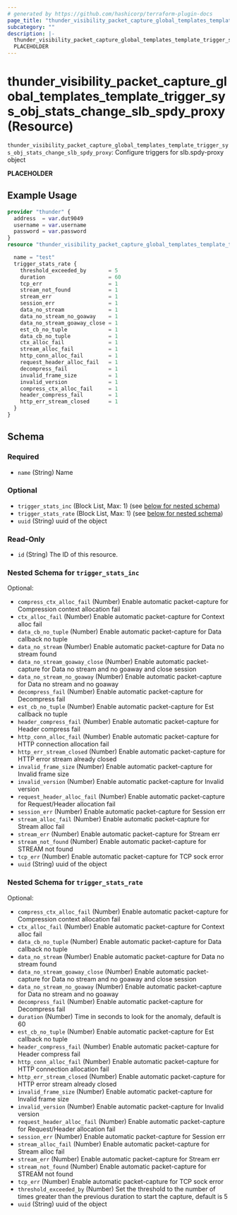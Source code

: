 ```yaml
---
# generated by https://github.com/hashicorp/terraform-plugin-docs
page_title: "thunder_visibility_packet_capture_global_templates_template_trigger_sys_obj_stats_change_slb_spdy_proxy Resource - terraform-provider-thunder"
subcategory: ""
description: |-
  thunder_visibility_packet_capture_global_templates_template_trigger_sys_obj_stats_change_slb_spdy_proxy: Configure triggers for slb.spdy-proxy object
  PLACEHOLDER
---
```


# thunder_visibility_packet_capture_global_templates_template_trigger_sys_obj_stats_change_slb_spdy_proxy (Resource)

`thunder_visibility_packet_capture_global_templates_template_trigger_sys_obj_stats_change_slb_spdy_proxy`: Configure triggers for slb.spdy-proxy object

__PLACEHOLDER__

## Example Usage

```terraform
provider "thunder" {
  address  = var.dut9049
  username = var.username
  password = var.password
}
resource "thunder_visibility_packet_capture_global_templates_template_trigger_sys_obj_stats_change_slb_spdy_proxy" "thunder_visibility_packet_capture_global_templates_template_trigger_sys_obj_stats_change_slb_spdy_proxy" {

  name = "test"
  trigger_stats_rate {
    threshold_exceeded_by       = 5
    duration                    = 60
    tcp_err                     = 1
    stream_not_found            = 1
    stream_err                  = 1
    session_err                 = 1
    data_no_stream              = 1
    data_no_stream_no_goaway    = 1
    data_no_stream_goaway_close = 1
    est_cb_no_tuple             = 1
    data_cb_no_tuple            = 1
    ctx_alloc_fail              = 1
    stream_alloc_fail           = 1
    http_conn_alloc_fail        = 1
    request_header_alloc_fail   = 1
    decompress_fail             = 1
    invalid_frame_size          = 1
    invalid_version             = 1
    compress_ctx_alloc_fail     = 1
    header_compress_fail        = 1
    http_err_stream_closed      = 1
  }
}
```

<!-- schema generated by tfplugindocs -->
## Schema

### Required

- `name` (String) Name

### Optional

- `trigger_stats_inc` (Block List, Max: 1) (see [below for nested schema](#nestedblock--trigger_stats_inc))
- `trigger_stats_rate` (Block List, Max: 1) (see [below for nested schema](#nestedblock--trigger_stats_rate))
- `uuid` (String) uuid of the object

### Read-Only

- `id` (String) The ID of this resource.

<a id="nestedblock--trigger_stats_inc"></a>
### Nested Schema for `trigger_stats_inc`

Optional:

- `compress_ctx_alloc_fail` (Number) Enable automatic packet-capture for Compression context allocation fail
- `ctx_alloc_fail` (Number) Enable automatic packet-capture for Context alloc fail
- `data_cb_no_tuple` (Number) Enable automatic packet-capture for Data callback no tuple
- `data_no_stream` (Number) Enable automatic packet-capture for Data no stream found
- `data_no_stream_goaway_close` (Number) Enable automatic packet-capture for Data no stream and no goaway and close session
- `data_no_stream_no_goaway` (Number) Enable automatic packet-capture for Data no stream and no goaway
- `decompress_fail` (Number) Enable automatic packet-capture for Decompress fail
- `est_cb_no_tuple` (Number) Enable automatic packet-capture for Est callback no tuple
- `header_compress_fail` (Number) Enable automatic packet-capture for Header compress fail
- `http_conn_alloc_fail` (Number) Enable automatic packet-capture for HTTP connection allocation fail
- `http_err_stream_closed` (Number) Enable automatic packet-capture for HTTP error stream already closed
- `invalid_frame_size` (Number) Enable automatic packet-capture for Invalid frame size
- `invalid_version` (Number) Enable automatic packet-capture for Invalid version
- `request_header_alloc_fail` (Number) Enable automatic packet-capture for Request/Header allocation fail
- `session_err` (Number) Enable automatic packet-capture for Session err
- `stream_alloc_fail` (Number) Enable automatic packet-capture for Stream alloc fail
- `stream_err` (Number) Enable automatic packet-capture for Stream err
- `stream_not_found` (Number) Enable automatic packet-capture for STREAM not found
- `tcp_err` (Number) Enable automatic packet-capture for TCP sock error
- `uuid` (String) uuid of the object


<a id="nestedblock--trigger_stats_rate"></a>
### Nested Schema for `trigger_stats_rate`

Optional:

- `compress_ctx_alloc_fail` (Number) Enable automatic packet-capture for Compression context allocation fail
- `ctx_alloc_fail` (Number) Enable automatic packet-capture for Context alloc fail
- `data_cb_no_tuple` (Number) Enable automatic packet-capture for Data callback no tuple
- `data_no_stream` (Number) Enable automatic packet-capture for Data no stream found
- `data_no_stream_goaway_close` (Number) Enable automatic packet-capture for Data no stream and no goaway and close session
- `data_no_stream_no_goaway` (Number) Enable automatic packet-capture for Data no stream and no goaway
- `decompress_fail` (Number) Enable automatic packet-capture for Decompress fail
- `duration` (Number) Time in seconds to look for the anomaly, default is 60
- `est_cb_no_tuple` (Number) Enable automatic packet-capture for Est callback no tuple
- `header_compress_fail` (Number) Enable automatic packet-capture for Header compress fail
- `http_conn_alloc_fail` (Number) Enable automatic packet-capture for HTTP connection allocation fail
- `http_err_stream_closed` (Number) Enable automatic packet-capture for HTTP error stream already closed
- `invalid_frame_size` (Number) Enable automatic packet-capture for Invalid frame size
- `invalid_version` (Number) Enable automatic packet-capture for Invalid version
- `request_header_alloc_fail` (Number) Enable automatic packet-capture for Request/Header allocation fail
- `session_err` (Number) Enable automatic packet-capture for Session err
- `stream_alloc_fail` (Number) Enable automatic packet-capture for Stream alloc fail
- `stream_err` (Number) Enable automatic packet-capture for Stream err
- `stream_not_found` (Number) Enable automatic packet-capture for STREAM not found
- `tcp_err` (Number) Enable automatic packet-capture for TCP sock error
- `threshold_exceeded_by` (Number) Set the threshold to the number of times greater than the previous duration to start the capture, default is 5
- `uuid` (String) uuid of the object


